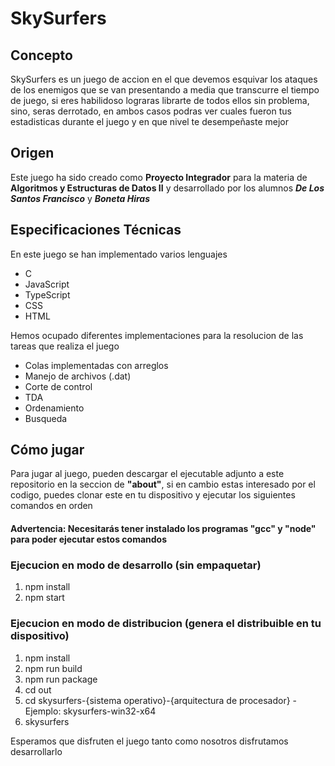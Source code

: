 # SkySurfers

## Concepto

SkySurfers es un juego de accion en el que devemos esquivar los ataques de los enemigos que se van presentando a media que transcurre el tiempo de juego, si eres habilidoso lograras librarte de todos ellos sin problema, sino, seras derrotado, en ambos casos podras ver cuales fueron tus estadisticas durante el juego y en que nivel te desempeñaste mejor

## Origen

Este juego ha sido creado como **Proyecto Integrador** para la materia de **Algoritmos y Estructuras de Datos II** y desarrollado por los alumnos __*De Los Santos Francisco*__ y __*Boneta Hiras*__

## Especificaciones Técnicas

En este juego se han implementado varios lenguajes
* C
* JavaScript
* TypeScript
* CSS
* HTML

Hemos ocupado diferentes implementaciones para la resolucion de las tareas que realiza el juego

* Colas implementadas con arreglos
* Manejo de archivos (.dat)
* Corte de control
* TDA
* Ordenamiento
* Busqueda

## Cómo jugar

Para jugar al juego, pueden descargar el ejecutable adjunto a este repositorio en la seccion de __"about"__, si en cambio estas interesado por el codigo, puedes clonar este en tu dispositivo y ejecutar los siguientes comandos en orden

#### Advertencia: Necesitarás tener instalado los programas "gcc" y "node" para poder ejecutar estos comandos

### Ejecucion en modo de desarrollo (sin empaquetar) 

1. npm install
1. npm start

### Ejecucion en modo de distribucion (genera el distribuible en tu dispositivo)

1. npm install
1. npm run build
1. npm run package
1. cd out
1. cd skysurfers-{sistema operativo}-{arquitectura de procesador} - Ejemplo: skysurfers-win32-x64
1. skysurfers

Esperamos que disfruten el juego tanto como nosotros disfrutamos desarrollarlo